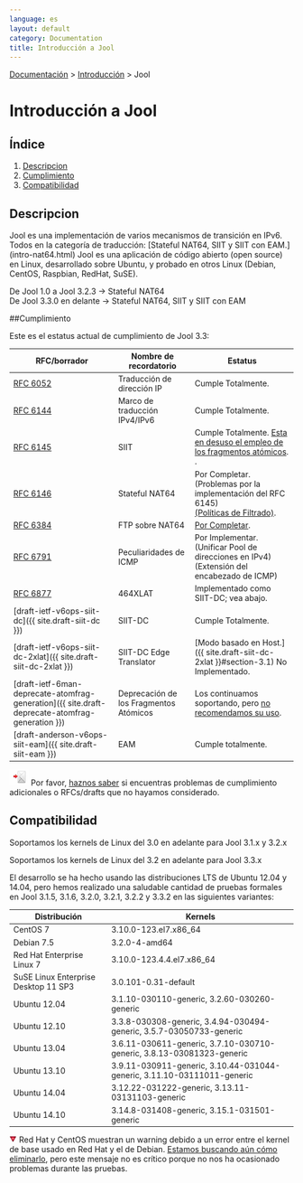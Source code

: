 ```yaml
---
language: es
layout: default
category: Documentation
title: Introducción a Jool
---
```


[Documentación](documentation.html) > [Introducción](documentation.html#introduccion) > Jool

# Introducción a Jool

## Índice

1. [Descripcion](#descripcion)
2. [Cumplimiento](#cumplimiento)
3. [Compatibilidad](#compatibilidad)

## Descripcion

Jool es una implementación de varios mecanismos de transición en IPv6. Todos en la categoría de traducción: [Stateful NAT64, SIIT y SIIT con EAM.] (intro-nat64.html) Jool es una aplicación de código abierto (open source) en Linux, desarrollado sobre Ubuntu, y probado en otros Linux (Debian, CentOS, Raspbian, RedHat, SuSE).

De Jool 1.0 a Jool 3.2.3 ->  Stateful NAT64<br /> 
De Jool 3.3.0 en delante ->  Stateful NAT64, SIIT y SIIT con EAM

##Cumplimiento

Este es el estatus actual de cumplimiento de Jool 3.3:

| RFC/borrador | Nombre de recordatorio  | Estatus |
|-----------|---------|--------|
| [RFC 6052](https://tools.ietf.org/html/rfc6052) | Traducción de dirección IP | Cumple Totalmente. |
| [RFC 6144](https://tools.ietf.org/html/rfc6144) | Marco de traducción IPv4/IPv6 | Cumple Totalmente. |
| [RFC 6145](https://tools.ietf.org/html/rfc6145) | SIIT | Cumple Totalmente. [Esta en desuso el empleo de los fragmentos atómicos](usr-flags-atomic.html#overview). . |
| [RFC 6146](https://tools.ietf.org/html/rfc6146) | Stateful NAT64 | Por Completar.<br />(Problemas por la implementación del RFC 6145)<br />[(Políticas de Filtrado)](https://github.com/NICMx/NAT64/issues/41). |
| [RFC 6384](http://tools.ietf.org/html/rfc6384) | FTP sobre NAT64 | [Por Completar](https://github.com/NICMx/NAT64/issues/114). |
| [RFC 6791](https://tools.ietf.org/html/rfc6791) | Peculiaridades de ICMP | Por Implementar.<br /> (Unificar Pool de direcciones en IPv4)<br /> (Extensión del encabezado de ICMP) |
| [RFC 6877](http://tools.ietf.org/html/rfc6877) | 464XLAT | Implementado como SIIT-DC; vea abajo. |
| [draft-ietf-v6ops-siit-dc]({{ site.draft-siit-dc }}) | SIIT-DC | Cumple Totalmente. |
| [draft-ietf-v6ops-siit-dc-2xlat]({{ site.draft-siit-dc-2xlat }}) | SIIT-DC Edge Translator | [Modo basado en Host.]({{ site.draft-siit-dc-2xlat }}#section-3.1) No Implementado. |
| [draft-ietf-6man-deprecate-atomfrag-generation]({{ site.draft-deprecate-atomfrag-generation }}) | Deprecación de los Fragmentos Atómicos | Los continuamos soportando, pero [no recomendamos su uso](usr-flags-atomic.html#overview). |
| [draft-anderson-v6ops-siit-eam]({{ site.draft-siit-eam }}) | EAM | Cumple totalmente. |

![email](../images/email.png) Por favor, [haznos saber](https://github.com/NICMx/NAT64/issues) si encuentras problemas de cumplimiento adicionales o RFCs/drafts que no hayamos considerado.

## Compatibilidad

 Soportamos los kernels de Linux del 3.0 en adelante para Jool 3.1.x y 3.2.x
 
 Soportamos los kernels de Linux del 3.2 en adelante para Jool 3.3.x
 
 El desarrollo se ha hecho usando las distribuciones LTS de Ubuntu 12.04 y 14.04, pero hemos realizado una saludable cantidad de pruebas formales en Jool 3.1.5, 3.1.6, 3.2.0, 3.2.1, 3.2.2 y 3.3.2 en las siguientes variantes:

| Distribución | Kernels |
| -------------|---------|
| CentOS 7 | 3.10.0-123.el7.x86_64 |
| Debian 7.5 | 3.2.0-4-amd64 |
| Red Hat Enterprise Linux 7 | 3.10.0-123.4.4.el7.x86_64 |
| SuSE Linux Enterprise Desktop 11 SP3 | 3.0.101-0.31-default |
| Ubuntu 12.04 | 3.1.10-030110-generic, 3.2.60-030260-generic |
| Ubuntu 12.10 | 3.3.8-030308-generic, 3.4.94-030494-generic, 3.5.7-03050733-generic |
| Ubuntu 13.04 | 3.6.11-030611-generic, 3.7.10-030710-generic, 3.8.13-03081323-generic |
| Ubuntu 13.10 | 3.9.11-030911-generic, 3.10.44-031044-generic, 3.11.10-03111011-generic |
| Ubuntu 14.04 | 3.12.22-031222-generic, 3.13.11-03131103-generic |
| Ubuntu 14.10 | 3.14.8-031408-generic, 3.15.1-031501-generic |

![small_red_triangle_down](../images/small_red_triangle_down.png) Red Hat y CentOS muestran un warning debido a un error entre el kernel de base usado en Red Hat y el de Debian. <a href="https://github.com/NICMx/NAT64/issues/105" target="_blank">Estamos buscando aún cómo eliminarlo</a>, pero este mensaje no es crítico porque no nos ha ocasionado problemas durante las pruebas.
